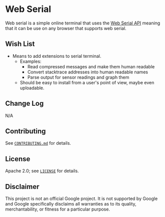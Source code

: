 # Web Serial

Web serial is a simple online terminal that uses the
[Web Serial API](https://developer.mozilla.org/en-US/docs/Web/API/Web_Serial_API)
meaning that it can be use on any browser that supports web serial.

## Wish List

- Means to add extensions to serial terminal.
    - Examples:
        - Read compressed messages and make them human readable
        - Convert stacktrace addresses into human readable names
        - Parse output for sensor readings and graph them
    - Should be easy to install from a user's point of view, maybe even 
      uploadable.

## Change Log

N/A

## Contributing

See [`CONTRIBUTING.md`](CONTRIBUTING.md) for details.

## License

Apache 2.0; see [`LICENSE`](LICENSE) for details.

## Disclaimer

This project is not an official Google project. It is not supported by
Google and Google specifically disclaims all warranties as to its quality,
merchantability, or fitness for a particular purpose.
